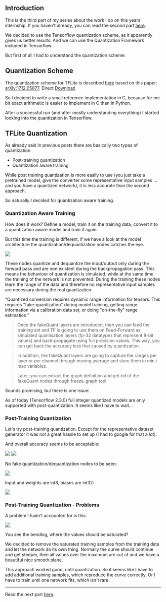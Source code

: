 ## Introduction

This is the third part of my series about the work I do on this years internship.
If you haven't already, you can read the second part [here](../2020_08_10/entry.html).

We decided to use the Tensorflow quantization scheme, as it apparently gives us better results.
And we can use the Quantization Framework included in Tensorflow.

But first of all I had to understand the quantization scheme.

## Quantization Scheme

The quantization scheme for TFLite is described [here](https://www.tensorflow.org/lite/performance/quantization_spec) based on this paper: [arXiv:1712.05877](https://arxiv.org/abs/1712.05877). Direct [Download](https://openaccess.thecvf.com/content_cvpr_2018/papers/Jacob_Quantization_and_Training_CVPR_2018_paper.pdf)

So I decided to write a small reference implementation in C, because for me bit exact arithmetic is easier to implement in C than in Python.

After a successful run (and after mostly understanding everything) I started looking into the quantization in Tensorflow.

## TFLite Quantization

As already said in previous posts there are basically two types of quantization:

- Post-training quantization
- Quantization aware training

While post training quantization is more easily to use (you just take a pretrained model, give the converter some representative input samples ... and you have a quantized network), it is less accurate than the second approach.

So naturally I decided for quantization aware training.

### Quantization Aware Training

How does it work? Define a model, train it on the training data, convert it to a quantization aware model and train it again.

But this time the training is different, if we have a look at the model architecture the quantization/dequantization nodes catches the eye.

![](quant_aware.png)

These nodes quantize and dequantize the input/output only during the forward pass and are non existent during the backpropagation pass. This means the behaviour of quantization is simulated, while at the same time the training of the network is not prevented.
During the training these nodes learn the range of the data and therefore no representative input samples are necessary during the real quantization.

"Quantized conversion requires dynamic range information for tensors. This requires "fake-quantization" during model training, getting range information via a calibration data set, or doing "on-the-fly" range estimation."


> Once the fakeQuant layers are introduced, then you can feed the training set and TF is going to use them on Feed-Forward as simulated quantisation layers (fp-32 datatypes that represent 8-bit values) and back-propagate using full precision values. This way, you can get back the accuracy loss that caused by quantization.

> In addition, the fakeQuant layers are going to capture the ranges per layer or per channel through moving average and store them in min / max variables.

> Later, you can extract the graph definition and get rid of the fakeQuant nodes through freeze_graph tool.


Sounds promising, but there is one issue:

As of today (Tensorflow 2.3.0) full integer quantized models are only supported with post-quantization. It seems like I have to wait...

### Post-Training Quantization

Let's try post-training quantization. Except for the representative dataset generator it was not a great hassle to set up (I had to google for that a lot).

And overall accuracy seems to be acceptable:

![](Figure_tflite_post_quantization.png)
![](Figure_tflite_post_quantization_histogram.png)

No fake quantization/dequantization nodes to be seen:

![](netron_post_quantization.png)

Input and weights are int8, biases are int32:

![](netron_post_quantization_info.png)


### Post-Training Quantization - Problems

A problem I hadn't accounted for is this:

![](Figure_tflite_post_quantization_problem.png)

You see the bending, where the values should be saturated?


We decided to remove the saturated training samples from the training data and let the network do its own thing. Normally the curve should continue and get steeper, then all values over the maximum are cut of and we have a beautiful nice smooth plane. 

This approach worked good, until quantization. So it seems like I have to add additional training samples, which reproduce the curve correctly. Or I have to train until one network fits, which isn't rare.

---
Read the next part [here](../2020_08_24/entry.html).